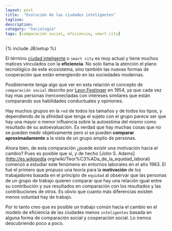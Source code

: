 ```yaml
---
layout: post
title:  "Evolución de las ciudades inteligentes"
tagline: 
description: 
category: "Sociología"
tags: [comparación social, eficiencia, smart city]
---
```


{% include JB/setup %}

El término [ciudad inteligente](http://es.wikipedia.org/wiki/Ciudad_inteligente) o `smart city` es muy actual y tiene muchos matices vinculados con la **eficiencia**. No solo llama la atención el plano tecnológico de este ecosistema, sino también las nuevas formas de cooperación que están emergiendo en las sociedades modernas.

Posiblemente tenga algo que ver en esta relación el concepto de `comparación social` descrito por [Leon Festinger](http://es.wikipedia.org/wiki/Leon_Festinger) en 1954, ya que cada vez hay mas personas inerconectadas con intereses similares que están comparando sus habilidades conductuales y opiniones.

Hay muchos grupos en la `red` de todos los tamaños y de todos los tipos, y dependiendo de la afinidad que tenga el sujeto con el grupo parece ser que hay una mayor o menor influencia sobre la autoestima del mismo como resultado de su autoevaluación. Es verdad que hay muchas cosas que no se pueden medir objetivamente pero si se pueden **comparar aproximadamente** a la vista de un grupo amplio de personas. 

Ahora bien, de esta comparación ¿puede existir una motivación hacia el cambio? Pues es posible que sí, y de hecho [John S. Adams](http://es.wikipedia org/wiki/Teor%C3%ADa_de_la_equidad_laboral) comenzó a estudiar este fenómeno en entornos laborales en el año 1963. El fué el primero que propuso una teoría para la **motivación** de los trabajadores basada en el principio de `equidad` al observar que las personas de un grupo de trabajo quieren comparar que hay una relación igual entre su contribución y sus resultados en comparación con los resultados y las contribuciones de otros. Es obvio que cuanto más diferencias existen menos voluntad hay de trabajo.

Por lo tanto creo que es posible un trabajo común hacia el cambio en el modelo de eficiencia de las ciudades menos `inteligentes` basada en alguna forma de comparación social y cooperación social. Lo iremos descubriendo poco a poco.








